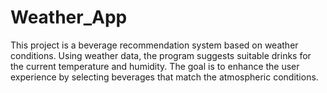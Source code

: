 # Weather_App
This project is a beverage recommendation system based on weather conditions. Using weather data, the program suggests suitable drinks for the current temperature and humidity. The goal is to enhance the user experience by selecting beverages that match the atmospheric conditions.
